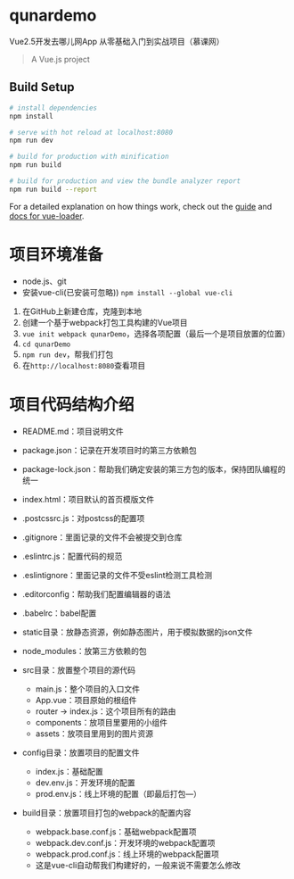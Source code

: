 # qunardemo
Vue2.5开发去哪儿网App  从零基础入门到实战项目（慕课网）

> A Vue.js project

## Build Setup

``` bash
# install dependencies
npm install

# serve with hot reload at localhost:8080
npm run dev

# build for production with minification
npm run build

# build for production and view the bundle analyzer report
npm run build --report
```

For a detailed explanation on how things work, check out the [guide](http://vuejs-templates.github.io/webpack/) and [docs for vue-loader](http://vuejs.github.io/vue-loader).


# 项目环境准备
* node.js、git
* 安装vue-cli(已安装可忽略))
`npm install --global vue-cli`

1. 在GitHub上新建仓库，克隆到本地
2. 创建一个基于webpack打包工具构建的Vue项目
3. `vue init webpack qunarDemo`，选择各项配置（最后一个是项目放置的位置）
4. `cd qunarDemo`
5. `npm run dev`，帮我们打包
6. 在`http://localhost:8080`查看项目

# 项目代码结构介绍
* README.md：项目说明文件
* package.json：记录在开发项目时的第三方依赖包
* package-lock.json：帮助我们确定安装的第三方包的版本，保持团队编程的统一
* index.html：项目默认的首页模版文件
* .postcssrc.js：对postcss的配置项
* .gitignore：里面记录的文件不会被提交到仓库
* .eslintrc.js：配置代码的规范
* .eslintignore：里面记录的文件不受eslint检测工具检测
* .editorconfig：帮助我们配置编辑器的语法
* .babelrc：babel配置

* static目录：放静态资源，例如静态图片，用于模拟数据的json文件
* node_modules：放第三方依赖的包
* src目录：放置整个项目的源代码
    * main.js：整个项目的入口文件
    * App.vue：项目原始的根组件
    * router  ->  index.js：这个项目所有的路由
    * components：放项目里要用的小组件
    * assets：放项目里用到的图片资源
* config目录：放置项目的配置文件
    * index.js：基础配置
    * dev.env.js：开发环境的配置
    * prod.env.js：线上环境的配置（即最后打包—）
* build目录：放置项目打包的webpack的配置内容
    * webpack.base.conf.js：基础webpack配置项
    * webpack.dev.conf.js：开发环境的webpack配置项
    * webpack.prod.conf.js：线上环境的webpack配置项
    * 这是vue-cli自动帮我们构建好的，一般来说不需要怎么修改